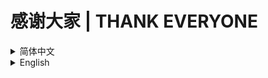 # 感谢大家 | THANK EVERYONE

<details><br>
<summary>简体中文</summary>

诚心感谢所有贡献以及支持我们的个人/组织/项目等。

排名不分先后。


## 发电感谢

| 人员                                                  | 捐献  |
|-----------------------------------------------------|-----|
| GitHub: [baiyuncode](https://github.com/baiyuncode) | 服务器 |


## 依赖/引用的项目

额外感谢 [GitHub](https://github.com)、[Gitee](https://gitee.com) 代码托管网站！

### 网站主体

[jQuery](https://github.com/jquery/jquery) JavaScript框架

[browser](https://github.com/mumuy/browser) 浏览器检测工具

[MDUI](https://github.com/zdhxiong/mdui) 纹理样式设计

[typeahead.js](https://github.com/twitter/typeahead.js) 关键词自动补全

[BBSPK](https://github.com/LYOfficial/BBSPK) 新兴我的世界论坛晋级赛

[Material Icons](https://github.com/google/material-design-icons) 纹理样式图标

[AutoLang](https://github.com/TheChuan1503/AutoLang) 前端国际化库

### 页脚/文档/404页面

[Shields.io](https://github.com/badges/shields) 简洁图章图标

[Badger](https://badges.toozhao.com) 网站访问次数统计

[BBSPK](https://github.com/LYOfficial/BBSPK) 新兴我的世界论坛晋级赛

[Contrib](https://github.com/lacolaco/contributors-img) 贡献者图像

[Star Charts](https://github.com/caarlos0/starcharts) 星星历史图

[MCBBS](https://www.mcbbs.net) 404页面

### 工作流

[SSH Action](https://github.com/fifsky/ssh-action) 远程SSH命令

[Checkout](https://github.com/actions/checkout) 签出仓库

[Push Action](https://github.com/ad-m/github-push-action) 推送至仓库


## 贡献者

[![Contributors](https://contrib.rocks/image?repo=teaSummer/MCiSEE)](https://github.com/teaSummer/MCiSEE/graphs/contributors)


## 翻译人员

[teaSummer](https://github.com/teaSummer) 简体中文

[XiaozhiSans](https://github.com/XiaozhiSans),[teaSummer](https://github.com/teaSummer) English(英语)


## 写在最后

感谢大家的支持！望来日携手并进，实现更好的 Minecraft！

</details>



<details><br>
<summary>English</summary>

Thank you to all the people/organizations/projects that have contributed or supported us.

The list is in no particular order.


## Thanks for Donation

| Person                                              | Donation |
|-----------------------------------------------------|----------|
| GitHub: [baiyuncode](https://github.com/baiyuncode) | A server |


## Dependent/Referenced Projects

Special thanks to: [GitHub](https://github.com) and [Gitee](https://gitee.com) (Code Hosting Websites).

### Main Website

[jQuery](https://github.com/jquery/jquery) JavaScript Library

[browser](https://github.com/mumuy/browser) Useragent analysis tool

[MDUI](https://github.com/zdhxiong/mdui) A library of Web Components

[typeahead.js](https://github.com/twitter/typeahead.js) A fast and fully-featured autocomplete library

[BBSPK](https://github.com/LYOfficial/BBSPK) 新兴我的世界论坛晋级赛

[Material Icons](https://github.com/google/material-design-icons) Material Design icons

[AutoLang](https://github.com/TheChuan1503/AutoLang) Web Internationalization JS Lib

### Footer/Documents/404 Page

[Shields.io](https://github.com/badges/shields) Concise, consistent, and legible badges

[Badger](https://badges.toozhao.com) Page Views

[BBSPK](https://github.com/LYOfficial/BBSPK) 新兴我的世界论坛晋级赛

[Contrib](https://github.com/lacolaco/contributors-img) Contributors images

[Star Charts](https://github.com/caarlos0/starcharts) Stars over time

[MCBBS](https://www.mcbbs.net) 404 Page

### Workflow

[SSH Action](https://github.com/fifsky/ssh-action) Remote SSH Commands

[Checkout](https://github.com/actions/checkout) checking out a repo

[Push Action](https://github.com/ad-m/github-push-action) push to a repo


## Contributors

[![Contributors](https://contrib.rocks/image?repo=teaSummer/MCiSEE)](https://github.com/teaSummer/MCiSEE/graphs/contributors)


## Translators

[teaSummer](https://github.com/teaSummer) 简体中文(Chinese Simplified)

[XiaozhiSans](https://github.com/XiaozhiSans),[teaSummer](https://github.com/teaSummer) English


## Words in the End

Hope to work together in the future to realize better Minecraft!

</details>

